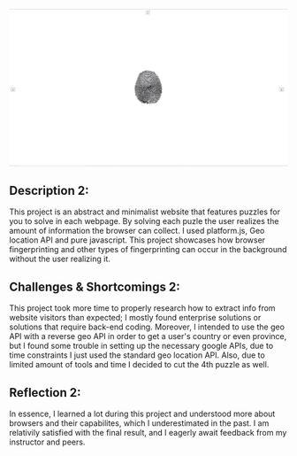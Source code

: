 ![Website screenshot](screenshot.png)


## Description 2:

This project is an abstract and minimalist website that features puzzles for you to solve in each webpage. By solving each puzle the user realizes the amount of information the browser can collect. I used platform.js, Geo location API and pure javascript. This project showcases how browser fingerprinting and other types of fingerprinting can occur in the background without the user realizing it.




## Challenges & Shortcomings 2:

This project took more time to properly research how to extract info from website visitors than expected; I mostly found enterprise solutions or solutions that require back-end coding. Moreover, I intended to use the geo API with a reverse geo API in order to get a user's country or even province, but I found some trouble in setting up the necessary google APIs, due to time constraints I just used the standard geo location API. Also, due to limited amount of tools and time I decided to cut the 4th puzzle as well.   


## Reflection 2:

In essence, I learned a lot during this project and understood more about browsers and their capabilites, which I underestimated in the past. I am relativily satisfied with the final result, and I eagerly await feedback from my instructor and peers.
